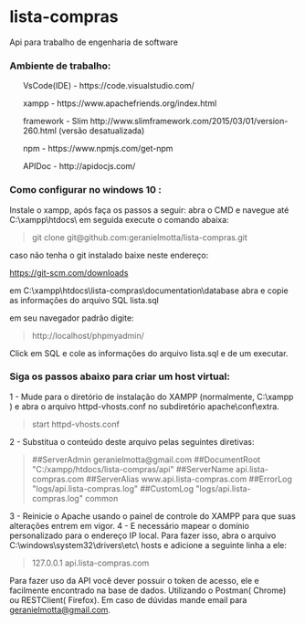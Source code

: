 # lista-compras
Api para trabalho de engenharia de software

<h3>Ambiente de trabalho:</h3>
<ul> VsCode(IDE) - https://code.visualstudio.com/</ul>
<ul> xampp - https://www.apachefriends.org/index.html</ul>
<ul> framework - Slim http://www.slimframework.com/2015/03/01/version-260.html (versão desatualizada)</ul>
<ul> npm - https://www.npmjs.com/get-npm</ul>
<ul> APIDoc - http://apidocjs.com/</ul>


<h3>Como configurar no windows 10 :</h3>

Instale o xampp, após faça os passos a seguir: 
abra o CMD e navegue até C:\xampp\htdocs\ em seguida execute o comando abaixa:

<blockquote> git clone git@github.com:geranielmotta/lista-compras.git </blockquote>

caso não tenha o git instalado baixe neste endereço:

https://git-scm.com/downloads

em  C:\xampp\htdocs\lista-compras\documentation\database  abra e copie as informações do arquivo SQL lista.sql

em seu navegador padrão digite:

<blockquote> http://localhost/phpmyadmin/ </blockquote>

Click em SQL e cole as informações do arquivo lista.sql e de um executar.

<h3>Siga os passos abaixo para criar um host virtual:</h3>

1 - Mude para o diretório de instalação do XAMPP (normalmente, C:\xampp ) e abra o arquivo httpd-vhosts.conf no subdiretório apache\conf\extra\.

<blockquote> start httpd-vhosts.conf </blockquote>

2 - Substitua o conteúdo deste arquivo pelas seguintes diretivas:

<blockquote>
<VirtualHost *:80>
    ##ServerAdmin geranielmotta@gmail.com
    ##DocumentRoot "C:/xampp/htdocs/lista-compras/api"
    ##ServerName api.lista-compras.com
    ##ServerAlias www.api.lista-compras.com
    ##ErrorLog "logs/api.lista-compras.log"
    ##CustomLog "logs/api.lista-compras.log" common
</VirtualHost>
 </blockquote>
 
 3 - Reinicie o Apache usando o painel de controle do XAMPP para que suas alterações entrem em vigor.
 4 - E necessário mapear o domínio personalizado para o endereço IP local. Para fazer isso, abra o arquivo C:\windows\system32\drivers\etc\ hosts e adicione a seguinte linha a ele:
<blockquote> 
  127.0.0.1 api.lista-compras.com
</blockquote>

Para fazer uso da API você dever possuir o token de acesso, ele e facilmente encontrado na base de dados. Utilizando o Postman( Chrome) ou RESTClient( Firefox).
Em caso de dúvidas mande email para geranielmotta@gmail.com.



